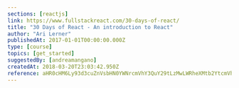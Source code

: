 ```yaml
---
sections: [reactjs]
link: https://www.fullstackreact.com/30-days-of-react/
title: "30 Days of React - An introduction to React"
author: "Ari Lerner"
publishedAt: 2017-01-01T00:00:00.000Z
type: [course]
topics: [get_started]
suggestedBy: [andreamangano]
createdAt: 2018-03-20T23:03:42.950Z
reference: aHR0cHM6Ly93d3cuZnVsbHN0YWNrcmVhY3QuY29tLzMwLWRheXMtb2YtcmVhY3Qv
---
```


